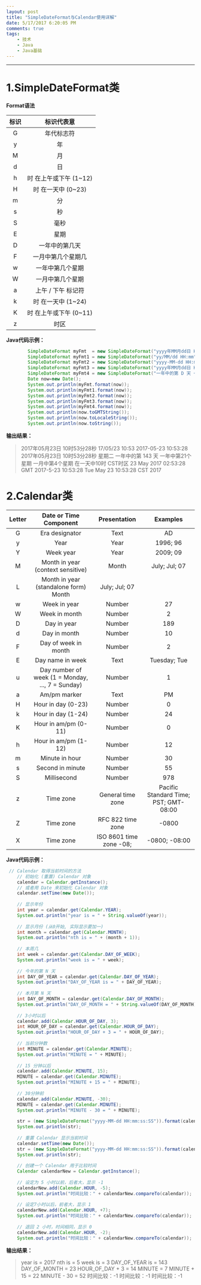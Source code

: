 ```yaml
---
layout: post
title: "SimpleDateFormat与Calendar使用详解"
date: 5/17/2017 6:20:05 PM 
comments: true
tags: 
	- 技术 
	- Java
	- Java基础
---
```

---
# 1.SimpleDateFormat类

**Format语法**

| 标识 | 标识代表意 | 
| :-----: | :----: |
|G|年代标志符|
|y|年|
|M|月|
|d|日|
|h|时 在上午或下午 (1~12)|
|H|时 在一天中 (0~23)|
|m|分|
|s|秒|
|S|毫秒|
|E|星期|
|D|一年中的第几天|
|F|一月中第几个星期几|
|w|一年中第几个星期|
|W|一月中第几个星期|
|a|上午 / 下午 标记符| 
|k|时 在一天中 (1~24)|
|K|时 在上午或下午 (0~11)|
|z|时区|
<!-- more -->
**Java代码示例：**
```java
        SimpleDateFormat myFmt  = new SimpleDateFormat("yyyy年MM月dd日 HH时mm分ss秒");
        SimpleDateFormat myFmt1 = new SimpleDateFormat("yy/MM/dd HH:mm");
        SimpleDateFormat myFmt2 = new SimpleDateFormat("yyyy-MM-dd HH:mm:ss");
        SimpleDateFormat myFmt3 = new SimpleDateFormat("yyyy年MM月dd日 HH时mm分ss秒 E ");
        SimpleDateFormat myFmt4 = new SimpleDateFormat("一年中的第 D 天 一年中第w个星期 一月中第W个星期 在一天中k时 z时区");
        Date now=new Date();
        System.out.println(myFmt.format(now));
        System.out.println(myFmt1.format(now));
        System.out.println(myFmt2.format(now));
        System.out.println(myFmt3.format(now));
        System.out.println(myFmt4.format(now));
        System.out.println(now.toGMTString());
        System.out.println(now.toLocaleString());
        System.out.println(now.toString());
````

**输出结果：**
> 2017年05月23日 10时53分28秒
> 17/05/23 10:53
> 2017-05-23 10:53:28
> 2017年05月23日 10时53分28秒 星期二 
> 一年中的第 143 天 一年中第21个星期 一月中第4个星期 在一天中10时 CST时区
> 23 May 2017 02:53:28 GMT
> 2017-5-23 10:53:28
> Tue May 23 10:53:28 CST 2017

# 2.Calendar类

|Letter|	Date or Time Component	|Presentation	|Examples|
| :-----: | :----: | :-----: | :----: |
|G	|Era designator	|Text	|AD|
|y	|Year|	Year|1996; 96|
|Y	|Week year|	Year|	2009; 09|
|M|	Month in year (context sensitive)|	Month|	July; Jul; 07
|L|	Month in year (standalone form)	Month	|July; Jul; 07|
|w|	Week in year|	Number|27|
|W	|Week in month|	Number|	2|
|D	|Day in year	|Number|	189|
|d|	Day in month|	Number|	10|
|F|	Day of week in month|	Number|	2|
|E|	Day name in week|	Text|	Tuesday; Tue|
|u	|Day number of week (1 = Monday, ..., 7 = Sunday)|	Number|	1|
|a|	Am/pm marker|	Text	|PM|
|H|	Hour in day (0-23)|	Number|	0|
|k|	Hour in day (1-24)|	Number|	24|
|K|	Hour in am/pm (0-11)|	Number|	0|
|h|	Hour in am/pm (1-12)|	Number|	12|
|m|	Minute in hour|	Number|	30|
|s	|Second in minute|	Number|	55|
|S|	Millisecond|Number|	978|
|z	|Time zone|	General time zone|	Pacific Standard Time; PST; GMT-08:00|
|Z|	Time zone	|RFC 822 time zone|	-0800|
|X	|Time zone	|ISO 8601 time zone	-08;| -0800; -08:00|

**Java代码示例：**
```java
 // Calendar 取得当前时间的方法  
    // 初始化 (重置) Calendar 对象  
    calendar = Calendar.getInstance();  
    // 或者用 Date 来初始化 Calendar 对象  
    calendar.setTime(new Date());  
  
    // 显示年份  
    int year = calendar.get(Calendar.YEAR);  
    System.out.println("year is = " + String.valueOf(year));  
  
    // 显示月份 (从0开始, 实际显示要加一)  
    int month = calendar.get(Calendar.MONTH);  
    System.out.println("nth is = " + (month + 1));  
  
    // 本周几  
    int week = calendar.get(Calendar.DAY_OF_WEEK);  
    System.out.println("week is = " + week);  
  
    // 今年的第 N 天  
    int DAY_OF_YEAR = calendar.get(Calendar.DAY_OF_YEAR);  
    System.out.println("DAY_OF_YEAR is = " + DAY_OF_YEAR);  
  
    // 本月第 N 天  
    int DAY_OF_MONTH = calendar.get(Calendar.DAY_OF_MONTH);  
    System.out.println("DAY_OF_MONTH = " + String.valueOf(DAY_OF_MONTH));  
  
    // 3小时以后  
    calendar.add(Calendar.HOUR_OF_DAY, 3);  
    int HOUR_OF_DAY = calendar.get(Calendar.HOUR_OF_DAY);  
    System.out.println("HOUR_OF_DAY + 3 = " + HOUR_OF_DAY);  
  
    // 当前分钟数  
    int MINUTE = calendar.get(Calendar.MINUTE);  
    System.out.println("MINUTE = " + MINUTE);  
  
    // 15 分钟以后  
    calendar.add(Calendar.MINUTE, 15);  
    MINUTE = calendar.get(Calendar.MINUTE);  
    System.out.println("MINUTE + 15 = " + MINUTE);  
  
    // 30分钟前  
    calendar.add(Calendar.MINUTE, -30);  
    MINUTE = calendar.get(Calendar.MINUTE);  
    System.out.println("MINUTE - 30 = " + MINUTE);  
  
    str = (new SimpleDateFormat("yyyy-MM-dd HH:mm:ss:SS")).format(calendar.getTime());  
    System.out.println(str);  
  
    // 重置 Calendar 显示当前时间  
    calendar.setTime(new Date());  
    str = (new SimpleDateFormat("yyyy-MM-dd HH:mm:ss:SS")).format(calendar.getTime());  
    System.out.println(str);  
  
    // 创建一个 Calendar 用于比较时间  
    Calendar calendarNew = Calendar.getInstance();  
  
    // 设定为 5 小时以前，后者大，显示 -1  
    calendarNew.add(Calendar.HOUR, -5);  
    System.out.println("时间比较：" + calendarNew.compareTo(calendar));  
  
    // 设定7小时以后，前者大，显示 1  
    calendarNew.add(Calendar.HOUR, +7);  
    System.out.println("时间比较：" + calendarNew.compareTo(calendar));  
  
    // 退回 2 小时，时间相同，显示 0  
    calendarNew.add(Calendar.HOUR, -2);  
    System.out.println("时间比较：" + calendarNew.compareTo(calendar));  
```

**输出结果：**

>year is = 2017
nth is = 5
week is = 3
DAY_OF_YEAR is = 143
DAY_OF_MONTH = 23
HOUR_OF_DAY + 3 = 14
MINUTE = 7
MINUTE + 15 = 22
MINUTE - 30 = 52
时间比较：-1
时间比较：-1
时间比较：-1

